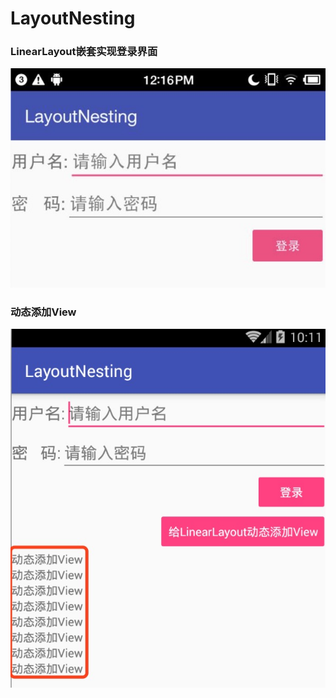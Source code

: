 # LayoutNesting

### LinearLayout嵌套实现登录界面

![LinearLayout嵌套实现登录界面](https://github.com/ansen666/images/blob/master/LayoutNesting/LinearLayout%E5%B5%8C%E5%A5%97%E5%AE%9E%E7%8E%B0%E7%99%BB%E5%BD%95%E7%95%8C%E9%9D%A2.png?raw=true)

### 动态添加View

![动态添加View](https://github.com/ansen666/images/blob/master/LayoutNesting/%E5%8A%A8%E6%80%81%E6%B7%BB%E5%8A%A0View.png?raw=true)
